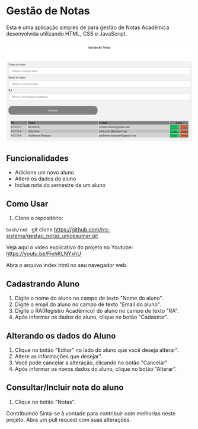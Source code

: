 # Gestão de Notas

Esta é uma aplicação simples de para gestão de Notas Acadêmica desenvolvida utilizando HTML, CSS e JavaScript.

<img src="/assets/img/gestao-notas.png">

## Funcionalidades

- Adicione um novo aluno
- Altere os dados do aluno
- Inclua nota do semestre de um aluno

## Como Usar

1. Clone o repositório:

```bash/cmd ```
git clone https://github.com/rrs-sistema/gestao_notas_unicesumar.git

Veja aqui o video explicativo do projeto no Youtube: https://youtu.be/FivhKLNYxhU


Abra o arquivo index.html no seu navegador web.

## Cadastrando Aluno

1. Digite o nome do aluno no campo de texto "Nome do aluno".
2. Digite o email do aluno no campo de texto "Email do aluno".
3. Digite o RA(Registro Acadêmico) do aluno no campo de texto "RA".
4. Após informar os dados do aluno, clique no botão "Cadastrar".

## Alterando os dados do Aluno
1. Clique no botão "Editar" no lado do aluno que você deseja alterar".
2. Altere as informações que desejar".
3. Você pode cancelar a alteração, clicando no botão "Cancelar"
4. Após informar os novos dados do aluno, clique no botão "Alterar".

## Consultar/Incluir nota do aluno
1. Clique no botão "Notas".


Contribuindo
Sinta-se à vontade para contribuir com melhorias neste projeto. Abra um pull request com suas alterações.



